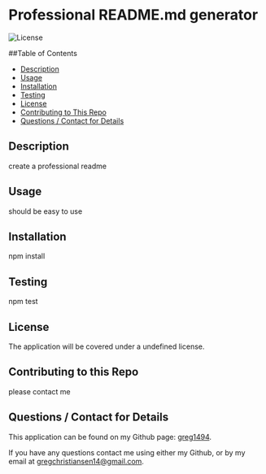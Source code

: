 # Professional README.md generator
  ![License](https://img.shields.io/badge/License-undefined--blue)

  ##Table of Contents
  * [Description](#description)
  * [Usage](#usage)
  * [Installation](#installation)
  * [Testing](#testing)
  * [License](#license)
  * [Contributing to This Repo](#contributefaq)
  * [Questions / Contact for Details](#questions)

  <a name='description'></a>
  ## Description
  create a professional readme

  <a name='usefaq'></a>
  ## Usage
  should be easy to use 

  <a name='install'></a>
  ## Installation
  npm install

  <a name='test'></a>
  ## Testing
  npm test

  <a name='license'></a>
  ## License
  The application will be covered under a undefined license.

  <a name='contributefaq'></a>
  ## Contributing to this Repo
  please contact me

  <a name='questions'></a>
  ## Questions / Contact for Details
  This application can be found on my Github page: [greg1494](https://github.com/greg1494).

  If you have any questions contact me using either my Github, or by my email at [gregchristiansen14@gmail.com](gregchristiansen14@gmail.com).
  
